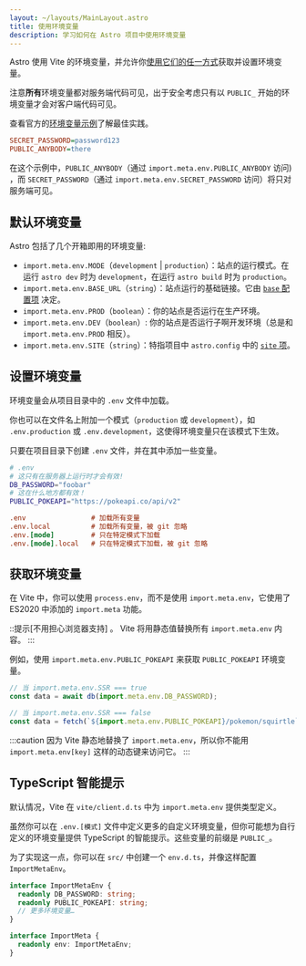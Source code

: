 ```yaml
---
layout: ~/layouts/MainLayout.astro
title: 使用环境变量
description: 学习如何在 Astro 项目中使用环境变量
---
```


Astro 使用 Vite 的环境变量，并允许你[使用它们的任一方式](https://vitejs.dev/guide/env-and-mode.html)获取并设置环境变量。

注意**所有**环境变量都对服务端代码可见，出于安全考虑只有以 `PUBLIC_` 开始的环境变量才会对客户端代码可见。

查看官方的[环境变量示例](https://github.com/withastro/astro/tree/main/examples/env-vars)了解最佳实践。

```ini
SECRET_PASSWORD=password123
PUBLIC_ANYBODY=there
```

在这个示例中，`PUBLIC_ANYBODY`（通过 `import.meta.env.PUBLIC_ANYBODY` 访问) ，而 `SECRET_PASSWORD`（通过 `import.meta.env.SECRET_PASSWORD` 访问）将只对服务端可见。

## 默认环境变量

Astro 包括了几个开箱即用的环境变量:

- `import.meta.env.MODE`（`development` | `production`）：站点的运行模式。在运行 `astro dev` 时为 `development`，在运行 `astro build` 时为 `production`。
- `import.meta.env.BASE_URL`（`string`）：站点运行的基础链接。它由 [`base` 配置项](/zh-cn/reference/configuration-reference/#base) 决定。
- `import.meta.env.PROD`（`boolean`）：你的站点是否运行在生产环境。
- `import.meta.env.DEV`（`boolean`）: 你的站点是否运行子啊开发环境（总是和 `import.meta.env.PROD` 相反）。
- `import.meta.env.SITE`（`string`）：特指项目中 `astro.config` 中的 [`site` 项](/zh-cn/reference/configuration-reference/#site)。

## 设置环境变量

环境变量会从项目目录中的 `.env` 文件中加载。

你也可以在文件名上附加一个模式（`production` 或 `development`），如 `.env.production` 或 `.env.development`，这使得环境变量只在该模式下生效。

只要在项目目录下创建 `.env` 文件，并在其中添加一些变量。

```bash
# .env
# 这只有在服务器上运行时才会有效!
DB_PASSWORD="foobar"
# 这在什么地方都有效！
PUBLIC_POKEAPI="https://pokeapi.co/api/v2"
```

```ini
.env                # 加载所有变量
.env.local          # 加载所有变量，被 git 忽略
.env.[mode]         # 只在特定模式下加载
.env.[mode].local   # 只在特定模式下加载，被 git 忽略
```

## 获取环境变量

在 Vite 中，你可以使用 `process.env`，而不是使用 `import.meta.env`，它使用了 ES2020 中添加的 `import.meta` 功能。

::提示[不用担心浏览器支持] 。
Vite 将用静态值替换所有 `import.meta.env` 内容。
:::

例如，使用 `import.meta.env.PUBLIC_POKEAPI` 来获取 `PUBLIC_POKEAPI` 环境变量。

```js
// 当 import.meta.env.SSR === true
const data = await db(import.meta.env.DB_PASSWORD);

// 当 import.meta.env.SSR === false
const data = fetch(`${import.meta.env.PUBLIC_POKEAPI}/pokemon/squirtle`);
```

:::caution
因为 Vite 静态地替换了 `import.meta.env`，所以你不能用 `import.meta.env[key]` 这样的动态键来访问它。
:::

## TypeScript 智能提示

默认情况，Vite 在 `vite/client.d.ts` 中为 `import.meta.env` 提供类型定义。

虽然你可以在 `.env.[模式]` 文件中定义更多的自定义环境变量，但你可能想为自行定义的环境变量提供 TypeScript 的智能提示。这些变量的前缀是 `PUBLIC_`。

为了实现这一点，你可以在 `src/` 中创建一个 `env.d.ts`，并像这样配置 `ImportMetaEnv`。

```ts
interface ImportMetaEnv {
  readonly DB_PASSWORD: string;
  readonly PUBLIC_POKEAPI: string;
  // 更多环境变量…
}

interface ImportMeta {
  readonly env: ImportMetaEnv;
}
```

